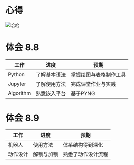 # 心得

![哈哈](http://image20.it168.com/201704_670x502/2845/a57ba4f482c4aca9.jpg)

# 体会 8.8
工作| 进度 |  预期| 
-|-|-
Python | 了解基本语法 | 掌握绘图与表格制作工具 |
Jupyter |了解使用方法| 完成课堂作业与实践 |
Algorithm | 熟悉嵌入平台 | 基于PYNG |
# 体会 8.9
工作| 进度 |  预期| 
-|-|-
机器人 | 使用方法 | 体系结构得到深化 |
动作设计 |解锁与加锁| 熟悉了动作设计流程 |

